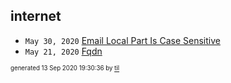 ## internet


* <code>May 30, 2020</code> [Email Local Part Is Case Sensitive](2020-05-30T11-00-22-email-local-part-is-case-sensitive.md)
* <code>May 21, 2020</code> [Fqdn](2020-05-21T09-51-01-fqdn.md)

<sup><sub>generated 13 Sep 2020 19:30:36 by <a href='https://github.com/senorprogrammer/til'>til</a></sub></sup>
